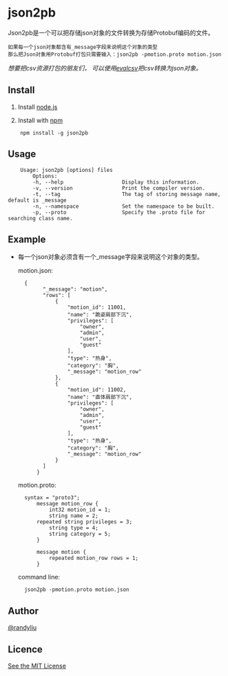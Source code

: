 # json2pb

Json2pb是一个可以把存储json对象的文件转换为存储Protobuf编码的文件。


	如果每一个json对象都含有_message字段来说明这个对象的类型
	那么把Json对象用Protobuf打包只需要输入：json2pb -pmotion.proto motion.json

*想要把csv资源打包的朋友们， 可以使用[evalcsv](https://github.com/randyliu/evalcsv.git)把csv转换为json对象。*


Install
-------

1. Install [node.js](https://nodejs.org)

2. Install with [npm](https://npmjs.org/package/json2pb)
```
    npm install -g json2pb
```


Usage
-----
		Usage: json2pb [options] files
			Options:
			-h, --help                   Display this information.
			-v, --version                Print the compiler version.
			-t, --tag                    The tag of storing message name, default is _message
			-n, --namespace              Set the namespace to be built.
			-p, --proto                  Specify the .proto file for searching class name.

Example
-------

- 每一个json对象必须含有一个_message字段来说明这个对象的类型。

    motion.json:
    
		{
		      "_message": "motion",
		      "rows": [
		          {
		              "motion_id": 11001,
		              "name": "跪姿肩部下沉",
		              "privileges": [
		                  "owner",
		                  "admin",
		                  "user",
		                  "guest"
		              ],
		              "type": "热身",
		              "category": "胸",
		              "_message": "motion_row"
		          },
		          {
		              "motion_id": 11002,
		              "name": "直体肩部下沉",
		              "privileges": [
		                  "owner",
		                  "admin",
		                  "user",
		                  "guest"
		              ],
		              "type": "热身",
		              "category": "胸",
		              "_message": "motion_row"
		          }
		      ]
		    }

	motion.proto:
	
		syntax = "proto3";
    		message motion_row {
	        	int32 motion_id = 1;
	         	string name = 2;
	  		repeated string privileges = 3;
	        	string type = 4;
	         	string category = 5;
    		}
    
    		message motion {
    			repeated motion_row rows = 1;
    		}

  command line:
  
		json2pb -pmotion.proto motion.json
    
    
Author
------

[@randyliu](http://github.com/randyliu)

Licence
-------
[See the MIT License](https://opensource.org/licenses/MIT)
